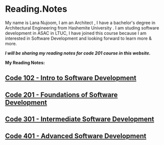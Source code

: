 # Reading.Notes

My name is Lana Nujoom, I am an Architect , I have a bachelor's degree in Architectural Engineering from Hashemite University . I am studing  software development in ASAC in LTUC, I have joined this course because I am interested in Software Development and looking forward to learn more & more.
 
 ***I will be sharing my reading notes for code 201 course in this website.***
 
  **My Reading Notes:**



##  [Code 102 - Intro to Software Development ]( https://lananujoom.github.io/Reading.Notes/Code%20102%20-%20Intro%20to%20Software%20Development)

##  [Code 201 - Foundations of Software Development ]( https://lananujoom.github.io/Reading.Notes/Code%20201%20-%20Foundations%20of%20Software%20Development)




##  [Code 301 - Intermediate Software Development ]( https://lananujoom.github.io/Reading.Notes/Code%20301%20-%20Intermediate%20Software%20Development)



##  [Code 401 - Advanced Software Development]( https://lananujoom.github.io/Reading.Notes/Code%20401%20-%20Advanced%20Software%20Development)





 
 



